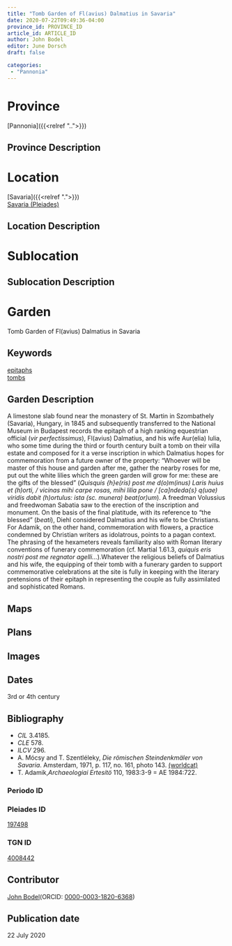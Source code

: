 ```yaml
---
title: "Tomb Garden of Fl(avius) Dalmatius in Savaria"
date: 2020-07-22T09:49:36-04:00
province_id: PROVINCE_ID
article_id: ARTICLE_ID
author: John Bodel
editor: June Dorsch
draft: false

categories:
 - "Pannonia"
---
```


# Province

[Pannonia]({{<relref "..">}}) 

## Province Description

<!-- DESCRIPTION -->


# Location

[Savaria]({{<relref ".">}}) \
[Savaria (Pleiades)](https://pleiades.stoa.org/places/197498)

## Location Description


# Sublocation

<!--
[AREA WITHIN LOCATION, LIKE “PALATINE HILL”](GEOREFERENCE LINK)
A sublocation is any area larger than an individual garden, but located within a location. I would always try to include a link to a controlled vocabulary here if possible. This ID may well be different from the Garden ID, e.g., Pompeii versus a Garden in one of the houses which has its own Pleiades ID.
-->

## Sublocation Description

<!-- DESCRIPTION -->

# Garden

Tomb Garden of Fl(avius) Dalmatius in Savaria

## Keywords

[epitaphs](http://vocab.getty.edu/page/aat/300028729) \
[tombs](http://vocab.getty.edu/page/aat/300005926)  

## Garden Description

A limestone slab found near the monastery of St. Martin in Szombathely (Savaria), Hungary, in 1845 and subsequently transferred to the National Museum in Budapest records the epitaph of a high ranking equestrian official (*vir perfectissimus*), Fl(avius) Dalmatius, and his wife Aur(elia) Iulia, who some time during the third or fourth century built a tomb on their villa estate and composed for it a verse inscription in which Dalmatius hopes for commemoration from a future owner of the property: “Whoever will be master of this house and garden after me, gather the nearby roses for me, put out the white lilies which the green garden will grow for me: these are the gifts of the blessed” (*Quisquis {h}e(ris) post me d(o)m(inus) Laris huius et (h)orti, / vicinas mihi carpe rosas, mihi lilia pone / [ca]ndeda{s} q(uae) viridis dabit (h)ortulus: ista (sc. munera) beat(or)um*). A freedman Volussius and freedwoman Sabatia saw to the erection of the inscription and monument. On the basis of the final platitude, with its reference to “the blessed” (*beati*), Diehl considered Dalmatius and his wife to be Christians. For Adamik, on the other hand, commemoration with flowers, a practice condemned by Christian writers as idolatrous, points to a pagan context. The phrasing of the hexameters reveals familiarity also with Roman literary conventions of funerary commemoration (cf. Martial 1.61.3, *quiquis eris nostri post me regnator agelli...*).Whatever the religious beliefs of Dalmatius and his wife, the equipping of their tomb with a funerary garden to support commemorative celebrations at the site is fully in keeping with the literary pretensions of their epitaph in representing the couple as fully assimilated and sophisticated Romans.

## Maps


## Plans


## Images


## Dates

3rd or 4th century

## Bibliography

* *CIL* 3.4185.
* *CLE* 578.
* *ILCV* 296.
* A. Mócsy and T. Szentléleky, *Die römischen Steindenkmäler von Savaria*. Amsterdam, 1971, p. 117, no. 161, photo 143. [(worldcat)](http://www.worldcat.org/oclc/963618321)
* T. Adamik,*Archaeologiai Ertesítö* 110, 1983:3-9 = AE 1984:722.

### Periodo ID

<!-- [PERIODO_ID](https://pleiades.stoa.org/places/PLEIADES_ID) -->

### Pleiades ID

[197498](https://pleiades.stoa.org/places/197498)

### TGN ID

[4008442](http://vocab.getty.edu/page/tgn/4008442)

## Contributor

[John Bodel](https://www.brown.edu/academics/history/people/john-bodel)(ORCID: [0000-0003-1820-6368](https://orcid.org/0000-0003-1820-6368))

## Publication date

22 July 2020
